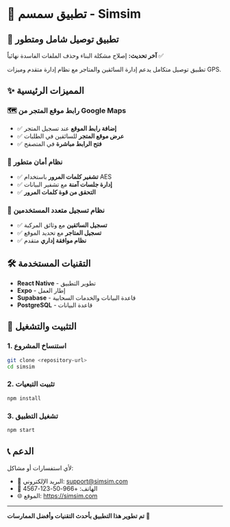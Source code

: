 # 🚀 تطبيق سمسم - Simsim

## 📱 تطبيق توصيل شامل ومتطور
**آخر تحديث:** إصلاح مشكلة البناء وحذف الملفات الفاسدة نهائياً ✅

تطبيق توصيل متكامل يدعم إدارة السائقين والمتاجر مع نظام إدارة متقدم وميزات GPS.

## ✨ المميزات الرئيسية

### 🗺️ **رابط موقع المتجر من Google Maps**
- ✅ **إضافة رابط الموقع** عند تسجيل المتجر
- ✅ **عرض موقع المتجر** للسائقين في الطلبات
- ✅ **فتح الرابط مباشرة** في المتصفح

### 🔐 **نظام أمان متطور**
- ✅ **تشفير كلمات المرور** باستخدام AES
- ✅ **إدارة جلسات آمنة** مع تشفير البيانات
- ✅ **التحقق من قوة كلمات المرور**

### 👥 **نظام تسجيل متعدد المستخدمين**
- ✅ **تسجيل السائقين** مع وثائق المركبة
- ✅ **تسجيل المتاجر** مع تحديد الموقع
- ✅ **نظام موافقة إداري** متقدم

## 🛠️ التقنيات المستخدمة

- **React Native** - تطوير التطبيق
- **Expo** - إطار العمل
- **Supabase** - قاعدة البيانات والخدمات السحابية
- **PostgreSQL** - قاعدة البيانات

## 🚀 التثبيت والتشغيل

### 1. استنساخ المشروع
```bash
git clone <repository-url>
cd simsim
```

### 2. تثبيت التبعيات
```bash
npm install
```

### 3. تشغيل التطبيق
```bash
npm start
```

## 📞 الدعم

لأي استفسارات أو مشاكل:
- 📧 البريد الإلكتروني: support@simsim.com
- 📱 الهاتف: +966-50-123-4567
- 🌐 الموقع: https://simsim.com

---

**تم تطوير هذا التطبيق بأحدث التقنيات وأفضل الممارسات** 🚀